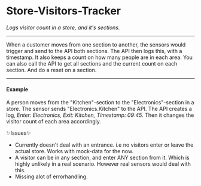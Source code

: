 # Store-Visitors-Tracker
*Logs visitor count in a store, and it's sections.*

---

When a customer moves from one section to another, the sensors would trigger and send to the API both sections.
The API then logs this, with a timestamp. It also keeps a count on how many people are in each area.
You can also call the API to get all sections and the current count on each section.
And do a reset on a section.

---

#### Example ####
A person moves from the "Kitchen"-section to the "Electronics"-section in a store. 
The sensor sends "Electronics.Kitchen" to the API. 
The API creates a log, *Enter: Electronics, Exit: Kitchen, Timestamp: 09:45*.
Then it changes the visitor count of each area accordingly.

✨Issues✨
- Currently doesn't deal with an entrance. i.e no visitors enter or leave the actual store. Works with mock-data for the now.
- A visitor can be in any section, and enter ANY section from it. Which is highly unlikely in a real scenario. However real sensors would deal with this.
- Missing alot of errorhandling.
